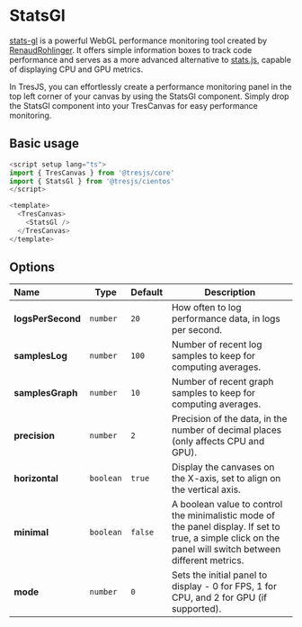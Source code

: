 # StatsGl

[stats-gl](https://github.com/RenaudRohlinger/stats-gl) is a powerful WebGL performance monitoring tool created by [RenaudRohlinger](https://github.com/RenaudRohlinger).
It offers simple information boxes to track code performance and serves as a more advanced alternative to [stats.js](https://github.com/mrdoob/stats.js/), capable of displaying CPU and GPU metrics.

In TresJS, you can effortlessly create a performance monitoring panel in the top left corner of your canvas by using the StatsGl component.
Simply drop the StatsGl component into your TresCanvas for easy performance monitoring.

## Basic usage

```ts
<script setup lang="ts">
import { TresCanvas } from '@tresjs/core'
import { StatsGl } from '@tresjs/cientos'
</script>

<template>
  <TresCanvas>
    <StatsGl />
  </TresCanvas>
</template>
```

## Options

| Name              | Type      | Default | Description                                          |
| :---------------- | --------- | ------- | ---------------------------------------------------- |
| **logsPerSecond** | `number`  | `20`    | How often to log performance data, in logs per second. |
| **samplesLog**    | `number`  | `100`   | Number of recent log samples to keep for computing averages. |
| **samplesGraph**  | `number`  | `10`    | Number of recent graph samples to keep for computing averages. |
| **precision**     | `number`  | `2`     | Precision of the data, in the number of decimal places (only affects CPU and GPU). |
| **horizontal**    | `boolean` | `true`  | Display the canvases on the X-axis, set to align on the vertical axis. |
| **minimal**       | `boolean` | `false` | A boolean value to control the minimalistic mode of the panel display. If set to true, a simple click on the panel will switch between different metrics. |
| **mode**          | `number`  | `0`     | Sets the initial panel to display - 0 for FPS, 1 for CPU, and 2 for GPU (if supported). |
